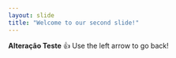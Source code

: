 ```yaml
---
layout: slide
title: "Welcome to our second slide!"
---
```

<strong>Alteração Teste</strong> 👍
Use the left arrow to go back!
